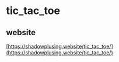 # tic_tac_toe

## website
[https://shadowplusing.website/tic_tac_toe/](https://shadowplusing.website/tic_tac_toe/)
